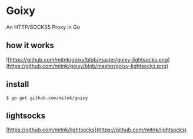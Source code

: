 # Goixy
An HTTP/SOCKS5 Proxy in Go

## how it works

![https://github.com/mitnk/goixy/blob/master/goixy-lightsocks.png](https://github.com/mitnk/goixy/blob/master/goixy-lightsocks.png)

## install

```
$ go get github.com/mitnk/goixy
```

## lightsocks

[https://github.com/mitnk/lightsocks](https://github.com/mitnk/lightsocks)
